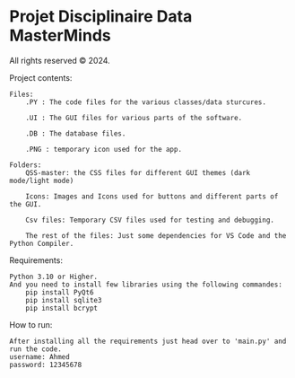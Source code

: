 # Projet Disciplinaire Data MasterMinds
All rights reserved © 2024.


Project contents:

    Files:
        .PY : The code files for the various classes/data sturcures.

        .UI : The GUI files for various parts of the software.

        .DB : The database files.

        .PNG : temporary icon used for the app.

    Folders:
        QSS-master: the CSS files for different GUI themes (dark mode/light mode)

        Icons: Images and Icons used for buttons and different parts of the GUI.

        Csv files: Temporary CSV files used for testing and debugging.

        The rest of the files: Just some dependencies for VS Code and the Python Compiler.


Requirements:

    Python 3.10 or Higher.
    And you need to install few libraries using the following commandes:
        pip install PyQt6
        pip install sqlite3
        pip install bcrypt

How to run:

    After installing all the requirements just head over to 'main.py' and run the code.
    username: Ahmed 
    password: 12345678


